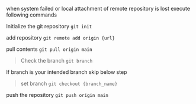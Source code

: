 when system failed or local attachment of remote repository is lost execute following commands

Initialize the git repository `git init`

add repository `git remote add origin {url}`

pull contents `git pull origin main`

> Check the branch `git branch`

If branch is your intended branch skip below step

> set branch `git checkout {branch_name}`

push the repository `git push origin main`
